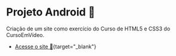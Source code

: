 # Projeto Android 🤖
Criação de um site como exercício do Curso de HTML5 e CSS3 do CursoEmVídeo.
* [Acesse o site 🔗](https://matheussiedler.github.io/projeto-android/android.html){target="_blank"}
